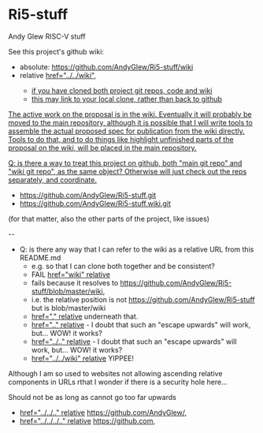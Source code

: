 # Ri5-stuff
Andy Glew RISC-V stuff

See this project's github wiki: 
* absolute: https://github.com/AndyGlew/Ri5-stuff/wiki
* relative <a href="../../wiki">href="../../wiki", 
   * if you have cloned both project git repos, code and wiki
   * this may link to your local clone, rather than back to github

The active work on the proposal is in the wiki.  Eventually it will probably be moved to the main repository, although it is possible that I will write tools to assemble the actual proposed spec for publication from the wiki directly.  Tools to do that, and to do things like highlight unfinished parts of the proposal on the wiki, will be placed in the main repository.

Q: is there a way to treat this project on github, both "main git repo" and "wiki git repo", as the same object? Otherwise will just check out the reps separately, and coordinate.

* https://github.com/AndyGlew/Ri5-stuff.git
* https://github.com/AndyGlew/Ri5-stuff.wiki.git

(for that matter, also the other parts of the project, like issues)

--

* Q: is there any way that I can refer to the wiki as a relative URL from this README.md
  * e.g. so that I can clone both together and be consistent?
  * FAIL <a href="wiki">href="wiki" relative</a> 
  * fails because it resolves to https://github.com/AndyGlew/Ri5-stuff/blob/master/wiki, 
  * i.e. the relative position is not https://github.com/AndyGlew/Ri5-stuff but is blob/master/wiki 
  * <a href=".">href="." relative</a> underneath that.
  * <a href="..">href=".." relative</a> - I doubt that such an "escape upwards" will work, but...  WOW! it works?  
  * <a href="../..">href="../.." relative</a> - I doubt that such an "escape upwards" will work, but...  WOW! it works?  
  * <a href="../../wiki">href="../../wiki" relative</a> YIPPEE!

Although I am so used to websites not allowing ascending relative components in URLs rthat I wonder if there is a security hole here...

Should not be as long as cannot go too far upwards
  * <a href="../../..">href="../../.." relative</a> https://github.com/AndyGlew/, 
  * <a href="../../../..">href="../../../.." relative</a> https://github.com, 
